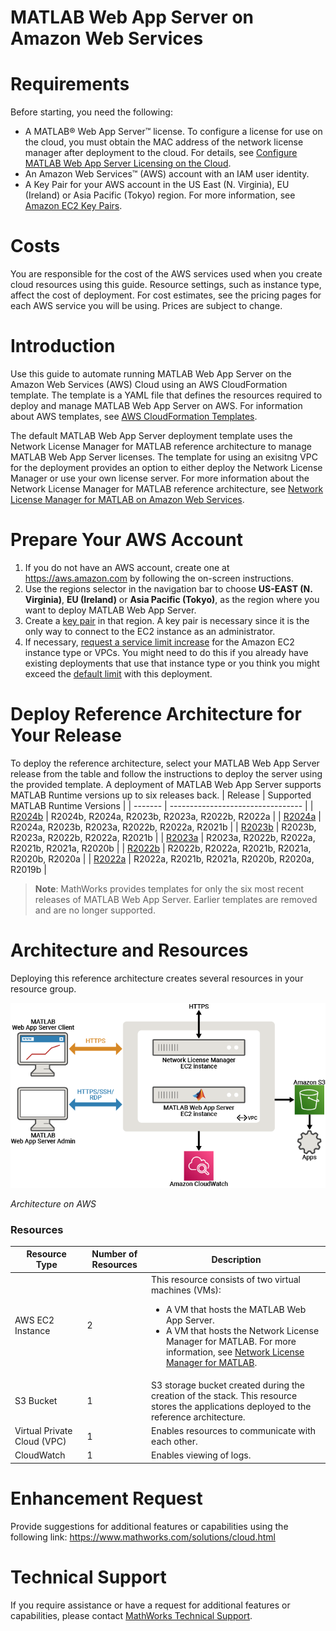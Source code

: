 # MATLAB Web App Server on Amazon Web Services

# Requirements

Before starting, you need the following:

-   A MATLAB® Web App Server™ license. To configure a license for use on the cloud, you must obtain the MAC address of the network license manager after deployment to the cloud. For details, see [Configure MATLAB Web App Server Licensing on the Cloud](https://www.mathworks.com/help/webappserver/ug/configure-server-license-on-cloud.html).
-   An Amazon Web Services™ (AWS) account with an IAM user identity.
-   A Key Pair for your AWS account in the US East (N. Virginia), EU (Ireland) or Asia Pacific (Tokyo) region. For more information, see [Amazon EC2 Key Pairs](https://docs.aws.amazon.com/AWSEC2/latest/UserGuide/ec2-key-pairs.html).

# Costs
You are responsible for the cost of the AWS services used when you create cloud resources using this guide. Resource settings, such as instance type, affect the cost of deployment. For cost estimates, see the pricing pages for each AWS service you will be using. Prices are subject to change.


# Introduction
Use this guide to automate running MATLAB Web App Server on the Amazon Web Services (AWS) Cloud using an AWS CloudFormation template. The template is a YAML file that defines the resources required to deploy and manage MATLAB Web App Server on AWS. For information about AWS templates, see [AWS CloudFormation Templates](https://docs.aws.amazon.com/AWSCloudFormation/latest/UserGuide/template-guide.html). <br>

The default MATLAB Web App Server deployment template uses the Network License Manager for MATLAB reference architecture to manage MATLAB Web App Server licenses. The template for using an exisitng VPC for the deployment provides an option to either deploy the Network License Manager or use your own license server. For more information about the Network License Manager for MATLAB reference architecture, see [Network License Manager for MATLAB on Amazon Web Services](https://github.com/mathworks-ref-arch/license-manager-for-matlab-on-aws).


# Prepare Your AWS Account
1. If you do not have an AWS account, create one at https://aws.amazon.com by following the on-screen instructions.
2. Use the regions selector in the navigation bar to choose **US-EAST (N. Virginia)**, **EU (Ireland)** or **Asia Pacific (Tokyo)**, as the region where you want to deploy MATLAB Web App Server.
3. Create a [key pair](https://docs.aws.amazon.com/AWSEC2/latest/UserGuide/ec2-key-pairs.html) in that region. A key pair is necessary since it is the only way to connect to the EC2 instance as an administrator.
4. If necessary, [request a service limit increase](https://console.aws.amazon.com/support/home#/case/create?issueType=service-limit-increase&limitType=service-code-) for the Amazon EC2 instance type or VPCs.  You might need to do this if you already have existing deployments that use that instance type or you think you might exceed the [default limit](http://docs.aws.amazon.com/AWSEC2/latest/UserGuide/ec2-resource-limits.html) with this deployment.

# Deploy Reference Architecture for Your Release
To deploy the reference architecture, select your MATLAB Web App Server release from the table and follow the instructions to deploy the server using the provided template. A deployment of MATLAB Web App Server supports MATLAB Runtime versions up to six releases back.
| Release | Supported MATLAB Runtime Versions |
| ------- | --------------------------------- |
| [R2024b](releases/R2024b/README.md) | R2024b, R2024a, R2023b, R2023a, R2022b, R2022a |
| [R2024a](releases/R2024a/README.md) | R2024a, R2023b, R2023a, R2022b, R2022a, R2021b |
| [R2023b](releases/R2023b/README.md) | R2023b, R2023a, R2022b, R2022a, R2021b |
| [R2023a](releases/R2023a/README.md) | R2023a, R2022b, R2022a, R2021b, R2021a, R2020b |
| [R2022b](releases/R2022b/README.md) | R2022b, R2022a, R2021b, R2021a, R2020b, R2020a |
| [R2022a](releases/R2022a/README.md) | R2022a, R2021b, R2021a, R2020b, R2020a, R2019b |

> **Note**: MathWorks provides templates for only the six most recent releases of MATLAB Web App Server. Earlier templates are removed and are no longer supported.
# Architecture and Resources
Deploying this reference architecture creates several resources in your
resource group.

![Cluster Architecture](/releases/R2024a/images/mwas-ref-arch-aws-architecture-diagram.png?raw=true)

*Architecture on AWS*

### Resources

| Resource Type                                                              | Number of Resources | Description                                                                                                                                                                                                                                                                                                                        |
|----------------------------------------------------------------------------|---------------------|---------------------------------------------------------------------------------------------------------------------------------------------------------------------------------------------------------------------------------------------------------------------------------------------------------------------------------------------------------|
| AWS EC2 Instance                                                           | 2                   | This resource consists of two virtual machines (VMs):<ul><li>A VM that hosts the MATLAB Web App Server.</li><li>A VM that hosts the Network License Manager for MATLAB. For more information, see [Network License Manager for MATLAB](https://github.com/mathworks-ref-arch/license-manager-for-matlab-on-aws).</li></ul>   |
| S3 Bucket                                                                  | 1                  | S3 storage bucket created during the creation of the stack. This resource stores the applications deployed to the reference architecture.                                                                                                                                                                                                  |
| Virtual Private Cloud (VPC)                                              | 1                   | Enables resources to communicate with each other.                                           |
| CloudWatch | 1 | Enables viewing of logs. |


# Enhancement Request
Provide suggestions for additional features or capabilities using the following link: https://www.mathworks.com/solutions/cloud.html

# Technical Support
If you require assistance or have a request for additional features or capabilities, please contact [MathWorks Technical Support](https://www.mathworks.com/support/contact_us.html).